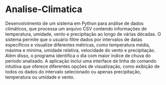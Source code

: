 # Analise-Climatica

Desenvolvimento de um sistema em Python para análise de dados climáticos, que processa um arquivo CSV contendo informações de temperatura, umidade, vento e precipitação ao longo de várias décadas. O sistema permite que o usuário filtre dados por intervalos de datas específicos e visualize diferentes métricas, como temperatura média, máxima e mínima, umidade relativa, velocidade do vento e precipitação. Além disso, o programa identifica o dia com maior indice de chuva do período analisado. A aplicação inclui uma interface de linha de comando intuitiva que oferece diferentes opções de visualização, como exibição de todos os dados do intervalo selecionado ou apenas precipitação, temperatura ou umidade e vento.
